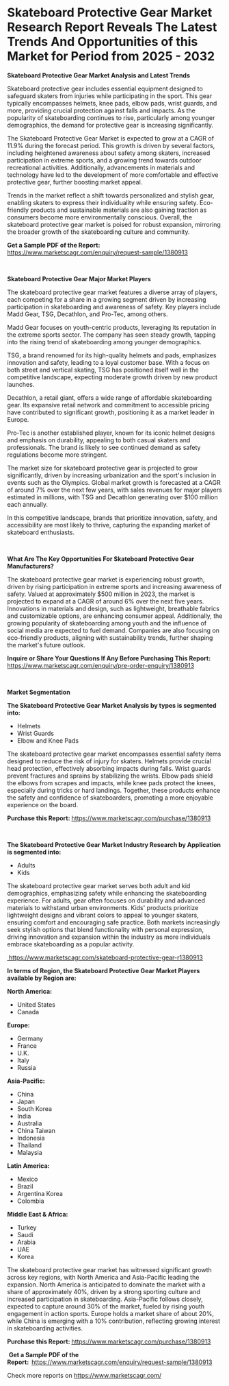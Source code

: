 <p><h1>Skateboard Protective Gear Market Research Report Reveals The Latest Trends And Opportunities of this Market for Period from 2025 - 2032</h1></p><p><strong>Skateboard Protective Gear Market Analysis and Latest Trends</strong></p>
<p><p>Skateboard protective gear includes essential equipment designed to safeguard skaters from injuries while participating in the sport. This gear typically encompasses helmets, knee pads, elbow pads, wrist guards, and more, providing crucial protection against falls and impacts. As the popularity of skateboarding continues to rise, particularly among younger demographics, the demand for protective gear is increasing significantly.</p><p>The Skateboard Protective Gear Market is expected to grow at a CAGR of 11.9% during the forecast period. This growth is driven by several factors, including heightened awareness about safety among skaters, increased participation in extreme sports, and a growing trend towards outdoor recreational activities. Additionally, advancements in materials and technology have led to the development of more comfortable and effective protective gear, further boosting market appeal.</p><p>Trends in the market reflect a shift towards personalized and stylish gear, enabling skaters to express their individuality while ensuring safety. Eco-friendly products and sustainable materials are also gaining traction as consumers become more environmentally conscious. Overall, the skateboard protective gear market is poised for robust expansion, mirroring the broader growth of the skateboarding culture and community.</p></p>
<p><strong>Get a Sample PDF of the Report:&nbsp;</strong> <a href="https://www.marketscagr.com/enquiry/request-sample/1380913?utm_campaign=2235&utm_medium=2&utm_source=Github&utm_content=ia&utm_term=06022025&utm_id=skateboard-protective-gear">https://www.marketscagr.com/enquiry/request-sample/1380913</a></p>
<p>&nbsp;</p>
<p><strong>Skateboard Protective Gear Major Market Players</strong></p>
<p><p>The skateboard protective gear market features a diverse array of players, each competing for a share in a growing segment driven by increasing participation in skateboarding and awareness of safety. Key players include Madd Gear, TSG, Decathlon, and Pro-Tec, among others.</p><p>Madd Gear focuses on youth-centric products, leveraging its reputation in the extreme sports sector. The company has seen steady growth, tapping into the rising trend of skateboarding among younger demographics.</p><p>TSG, a brand renowned for its high-quality helmets and pads, emphasizes innovation and safety, leading to a loyal customer base. With a focus on both street and vertical skating, TSG has positioned itself well in the competitive landscape, expecting moderate growth driven by new product launches.</p><p>Decathlon, a retail giant, offers a wide range of affordable skateboarding gear. Its expansive retail network and commitment to accessible pricing have contributed to significant growth, positioning it as a market leader in Europe.</p><p>Pro-Tec is another established player, known for its iconic helmet designs and emphasis on durability, appealing to both casual skaters and professionals. The brand is likely to see continued demand as safety regulations become more stringent.</p><p>The market size for skateboard protective gear is projected to grow significantly, driven by increasing urbanization and the sport's inclusion in events such as the Olympics. Global market growth is forecasted at a CAGR of around 7% over the next few years, with sales revenues for major players estimated in millions, with TSG and Decathlon generating over $100 million each annually.</p><p>In this competitive landscape, brands that prioritize innovation, safety, and accessibility are most likely to thrive, capturing the expanding market of skateboard enthusiasts.</p></p>
<p>&nbsp;</p>
<p><strong>What Are The Key Opportunities For Skateboard Protective Gear Manufacturers?</strong></p>
<p><p>The skateboard protective gear market is experiencing robust growth, driven by rising participation in extreme sports and increasing awareness of safety. Valued at approximately $500 million in 2023, the market is projected to expand at a CAGR of around 6% over the next five years. Innovations in materials and design, such as lightweight, breathable fabrics and customizable options, are enhancing consumer appeal. Additionally, the growing popularity of skateboarding among youth and the influence of social media are expected to fuel demand. Companies are also focusing on eco-friendly products, aligning with sustainability trends, further shaping the market's future outlook.</p></p>
<p><strong>Inquire or Share Your Questions If Any Before Purchasing This Report:</strong> <a href="https://www.marketscagr.com/enquiry/pre-order-enquiry/1380913?utm_campaign=2235&utm_medium=2&utm_source=Github&utm_content=ia&utm_term=06022025&utm_id=skateboard-protective-gear">https://www.marketscagr.com/enquiry/pre-order-enquiry/1380913</a></p>
<p>&nbsp;</p>
<p><strong>Market Segmentation</strong></p>
<p><strong>The Skateboard Protective Gear Market Analysis by types is segmented into:</strong></p>
<p><ul><li>Helmets</li><li>Wrist Guards</li><li>Elbow and Knee Pads</li></ul></p>
<p><p>The skateboard protective gear market encompasses essential safety items designed to reduce the risk of injury for skaters. Helmets provide crucial head protection, effectively absorbing impacts during falls. Wrist guards prevent fractures and sprains by stabilizing the wrists. Elbow pads shield the elbows from scrapes and impacts, while knee pads protect the knees, especially during tricks or hard landings. Together, these products enhance the safety and confidence of skateboarders, promoting a more enjoyable experience on the board.</p></p>
<p><strong>Purchase this Report:&nbsp;</strong><a href="https://www.marketscagr.com/purchase/1380913?utm_campaign=2235&utm_medium=2&utm_source=Github&utm_content=ia&utm_term=06022025&utm_id=skateboard-protective-gear">https://www.marketscagr.com/purchase/1380913</a></p>
<p>&nbsp;</p>
<p><strong>The Skateboard Protective Gear Market Industry Research by Application is segmented into:</strong></p>
<p><ul><li>Adults</li><li>Kids</li></ul></p>
<p><p>The skateboard protective gear market serves both adult and kid demographics, emphasizing safety while enhancing the skateboarding experience. For adults, gear often focuses on durability and advanced materials to withstand urban environments. Kids' products prioritize lightweight designs and vibrant colors to appeal to younger skaters, ensuring comfort and encouraging safe practice. Both markets increasingly seek stylish options that blend functionality with personal expression, driving innovation and expansion within the industry as more individuals embrace skateboarding as a popular activity.</p></p>
<p><a href="https://www.marketscagr.com/skateboard-protective-gear-r1380913?utm_campaign=2235&utm_medium=2&utm_source=Github&utm_content=ia&utm_term=06022025&utm_id=skateboard-protective-gear">&nbsp;https://www.marketscagr.com/skateboard-protective-gear-r1380913</a></p>
<p><strong>In terms of Region, the Skateboard Protective Gear Market Players available by Region are:</strong></p>
<p>
    <p> <strong> North America: </strong>
        <ul>
            <li>United States</li>
            <li>Canada</li>
        </ul>
        </p> 
    <p> <strong> Europe: </strong>
        <ul>
            <li>Germany</li>
            <li>France</li>
            <li>U.K.</li>
            <li>Italy</li>
            <li>Russia</li>
        </ul>
        </p> 
    <p> <strong> Asia-Pacific: </strong>
        <ul>
            <li>China</li>
            <li>Japan</li>
            <li>South Korea</li>
            <li>India</li>
            <li>Australia</li>
            <li>China Taiwan</li>
            <li>Indonesia</li>
            <li>Thailand</li>
            <li>Malaysia</li>
        </ul>
        </p> 
    <p> <strong> Latin America: </strong>
        <ul>
            <li>Mexico</li>
            <li>Brazil</li>
            <li>Argentina Korea</li>
            <li>Colombia</li>
        </ul>
        </p> 
    <p> <strong> Middle East & Africa: </strong>
        <ul>
            <li>Turkey</li>
            <li>Saudi</li>
            <li>Arabia</li>
            <li>UAE</li>
            <li>Korea</li>
        </ul>
    </p>
    </p>
<p><p>The skateboard protective gear market has witnessed significant growth across key regions, with North America and Asia-Pacific leading the expansion. North America is anticipated to dominate the market with a share of approximately 40%, driven by a strong sporting culture and increased participation in skateboarding. Asia-Pacific follows closely, expected to capture around 30% of the market, fueled by rising youth engagement in action sports. Europe holds a market share of about 20%, while China is emerging with a 10% contribution, reflecting growing interest in skateboarding activities.</p></p>
<p><strong>Purchase this Report: </strong><a href="https://www.marketscagr.com/purchase/1380913?utm_campaign=2235&utm_medium=2&utm_source=Github&utm_content=ia&utm_term=06022025&utm_id=skateboard-protective-gear">https://www.marketscagr.com/purchase/1380913</a></p>
<p>&nbsp;<strong>Get a Sample PDF of the Report:&nbsp;&nbsp;</strong><a href="https://www.marketscagr.com/enquiry/request-sample/1380913?utm_campaign=2235&utm_medium=2&utm_source=Github&utm_content=ia&utm_term=06022025&utm_id=skateboard-protective-gear">https://www.marketscagr.com/enquiry/request-sample/1380913</a></p>
<p><strong></strong></p>
<p>Check more reports on <a href="https://www.marketscagr.com/?utm_campaign=2235&utm_medium=2&utm_source=Github&utm_content=ia&utm_term=06022025&utm_id=skateboard-protective-gear">https://www.marketscagr.com/</a></p>